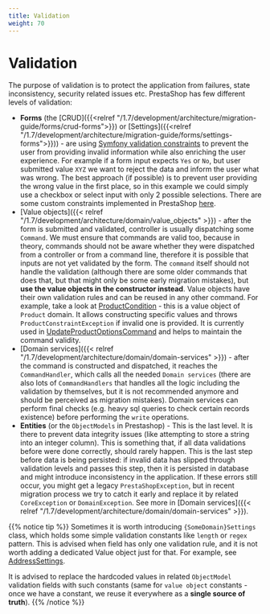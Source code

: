 ```yaml
---
title: Validation
weight: 70
---
```


# Validation

The purpose of validation is to protect the application from failures, state inconsistency, security related issues etc. PrestaShop has few different levels of validation:
* **Forms** (the [CRUD]({{<relref "/1.7/development/architecture/migration-guide/forms/crud-forms">}}) or [Settings]({{<relref "/1.7/development/architecture/migration-guide/forms/settings-forms">}})) - are using [Symfony validation constraints](https://symfony.com/doc/3.4/validation.html#constraints) to prevent the user from providing invalid information while also enriching the user experience. For example if a form input expects `Yes` or `No`, but user submitted value `XYZ` we want to reject the data and inform the user what was wrong. The best approach (if possible) is to prevent user providing the wrong value in the first place, so in this example we could simply use a checkbox or select input with only 2 possible selections. There are some custom constraints implemented in PrestaShop [here](https://github.com/PrestaShop/PrestaShop/tree/1.7.8.0/src/Core/ConstraintValidator).
* [Value objects]({{< relref "/1.7/development/architecture/domain/value_objects" >}}) - after the form is submitted and validated, controller is usually dispatching some `Command`. We must ensure that commands are valid too, because in theory, commands should not be aware whether they were dispatched from a controller or from a command line, therefore it is possible that inputs are not yet validated by the form. The `command` itself should not handle the validation (although there are some older commands that does that, but that might only be some early migration mistakes), but **use the value objects in the constructor instead**. Value objects have their own validation rules and can be reused in any other command. For example, take a look at [ProductCondition](https://github.com/PrestaShop/PrestaShop/blob/1.7.8.0/src/Core/Domain/Product/ValueObject/ProductCondition.php) - this is a value object of `Product` domain. It allows constructing specific values and throws `ProductConstraintException` if invalid one is provided. It is currently used in [UpdateProductOptionsCommand](https://github.com/PrestaShop/PrestaShop/blob/1.7.8.0/src/Core/Domain/Product/Command/UpdateProductOptionsCommand.php) and helps to maintain the command validity.
* [Domain services]({{< relref "/1.7/development/architecture/domain/domain-services" >}}) - after the command is constructed and dispatched, it reaches the `CommandHandler`, which calls all the needed `Domain services` (there are also lots of `CommandHandlers` that handles all the logic including the validation by themselves, but it is not recommended anymore and should be perceived as migration mistakes). Domain services can perform final checks (e.g. heavy sql queries to check certain records existence) before performing the `write` operations.
* **Entities** (or the `ObjectModels` in Prestashop) - This is the last level. It is there to prevent data integrity issues (like attempting to store a string into an integer column). This is something that, if all data validations before were done correctly, should rarely happen. This is the last step before data is being persisted: if invalid data has slipped through validation levels and passes this step, then it is persisted in database and might introduce inconsistency in the application. If these errors still occur, you might get a legacy `PrestaShopException`, but in recent migration process we try to catch it early and replace it by related `CoreException` or `DomainException`. See more in [Domain services]({{< relref "/1.7/development/architecture/domain/domain-services" >}}).

{{% notice tip %}}
Sometimes it is worth introducing `{SomeDomain}Settings` class, which holds some simple validation constants like `length` or `regex` pattern. This is advised when field has only one validation rule, and it is not worth adding a dedicated Value object just for that. For example, see [AddressSettings](https://github.com/PrestaShop/PrestaShop/blob/1.7.8.0/src/Core/Domain/Address/AddressSettings.php).

It is advised to replace the hardcoded values in related `ObjectModel` validation fields with such constants (same for `value object` constants - once we have a constant, we reuse it everywhere as a **single source of truth**).
{{% /notice %}}
